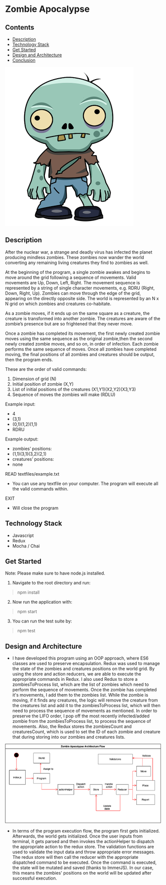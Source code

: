 # Zombie Apocalypse

## Contents
- [Description](#description)
- [Technology Stack](#technology-stack)
- [Get Started](#get-started)
- [Design and Architecture](#design-and-architecture)
- [Conclusion](#conclusion)

<img src="zombie.png" alt="zombie" width="415" height="515"/>

## Description
After the nuclear war, a strange and deadly virus has infected the planet producing mindless zombies. These zombies now wander the world converting any remaining living creatures they find to zombies as well. 

At the beginning of the program, a single zombie awakes and begins to move around the grid following a sequence of movements. Valid movements are Up, Down, Left, Right. The movement sequence is represented by a string of single character movements, e.g. RDRU
(Right, Down, Right, Up). Zombies can move through the edge of the grid, appearing on the directly opposite side. The world is represented by an N x N grid on which zombies and creatures co-habitate.

As a zombie moves, if it ends up on the same square as a creature, the creature is transformed into another zombie. The creatures are aware of the zombie’s presence but are so frightened that they never move. 

Once a zombie has completed its movement, the first newly created zombie moves using the same sequence as the original zombie,then the second newly created zombie moves, and so on, in order of infection. Each zombie performs the same sequence of moves. Once all zombies have completed moving, the final positions of all zombies and creatures should be output, then the program ends.

These are the order of valid commands:

1. Dimension of grid (N)
2. Initial position of zombie (X,Y)
3. List of initial positions of the creatures (X1,Y1)(X2,Y2)(X3,Y3)
4. Sequence of moves the zombies will make (RDLU)

Example input:
- 4
- (3,1)
- (0,1)(1,2)(1,1)
- RDRU

Example output:
- zombies’ positions:
- (1,1)(3,1)(3,2)(2,1)
- creatures’ positions:
- none

READ textfiles/example.txt
- You can use any textfile on your computer. The program will execute all the valid commands within.

EXIT
- Will close the program

## Technology Stack
- Javascript
- Redux
- Mocha / Chai

## Get Started
Note: Please make sure to have node.js installed.

1. Navigate to the root directory and run:
> npm install

2. Now run the application with:
> npm start

3. You can run the test suite by:
> npm test

## Design and Architecture
- I have developed this program using an OOP approach, where ES6 classes are used to preserve encapsulation. Redux was used to manage the state of the zombies and creatures positions on the world grid. By using the store and action reducers, we are able to execute the appropriate commands in Redux. I also used Redux to store a zombiesToProcess list, which are the list of zombies which need to perform the sequence of movements. Once the zombie has completed it's movements, I add them to the zombies list. While the zombie is moving, if it finds any creatures, the logic will remove the creature from the creatures list and add it to the zombiesToProcess list, which will then need to process the sequence of movements as mentioned. In order to preserve the LIFO order, I pop off the most recently infected/added zombie from the zombiesToProcess list, to process the sequence of movements. Also, the Redux stores the zombiesCount and creaturesCount, which is used to set the ID of each zombie and creature that during storing into our zombies and creatures lists.

![execution flow diagram](architecture_flow.png)

- In terms of the program execution flow, the program first gets initialized. Afterwards, the world gets initialized. Once the user inputs from terminal, it gets parsed and then invokes the actionHelper to dispatch the appropriate action to the redux store. The validation functions are used to validate the input data and throw appropriate error messages. The redux store will then call the reducer with the appropriate dispatched command to be executed. Once the command is executed, the state will be mutated and saved (thanks to ImmerJS). In our case, this means the zombies' positions on the world will be updated after successful execution.

